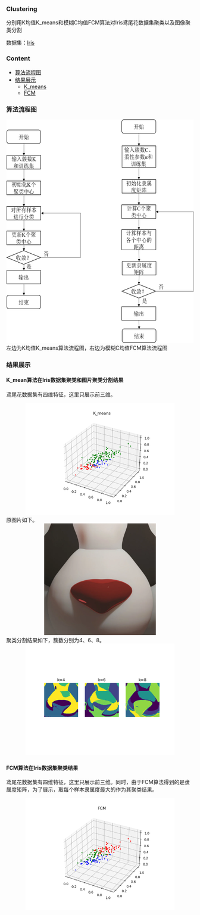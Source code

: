 ### Clustering
分别用K均值K_means和模糊C均值FCM算法对Iris鸢尾花数据集聚类以及图像聚类分割

数据集：[Iris](http://archive.ics.uci.edu/ml/datasets/Iris) 

### Content
- [算法流程图](#算法流程图)
- [结果展示](#结果展示)
  - [K_means](#K_mean算法在Iris数据集聚类和图片聚类分割结果)
  - [FCM](#FCM算法在Iris数据集聚类结果)

### 算法流程图
<div align=center>
<img src="https://github.com/Luxlios/Figure/blob/main/Clustering/flow_chart.png" height="600">
</div>
左边为K均值K_means算法流程图，右边为模糊C均值FCM算法流程图

### 结果展示
#### K_mean算法在Iris数据集聚类和图片聚类分割结果
鸢尾花数据集有四维特征，这里只展示前三维。
<div align=center>
<img src="https://github.com/Luxlios/Figure/blob/main/Clustering/K_means.png" height="300">
</div>
原图片如下。
<div align=center>
<img src="https://github.com/Luxlios/Figure/blob/main/Clustering/hh.png" height="300">
</div>
聚类分割结果如下，簇数分别为4、6、8。
<div align=center>
<img src="https://github.com/Luxlios/Figure/blob/main/Clustering/K_means_img_segment.png" height="300">
</div>

#### FCM算法在Iris数据集聚类结果
鸢尾花数据集有四维特征，这里只展示前三维。同时，由于FCM算法得到的是隶属度矩阵，为了展示，取每个样本隶属度最大的作为其聚类结果。
<div align=center>
<img src="https://github.com/Luxlios/Figure/blob/main/Clustering/FCM.png" height="300">
</div> 
